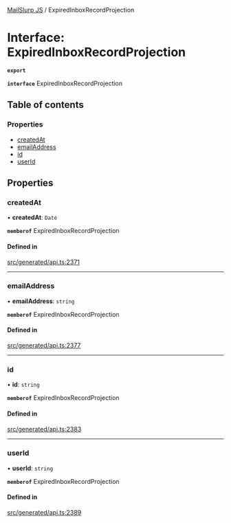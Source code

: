 [MailSlurp JS](../README.md) / ExpiredInboxRecordProjection

# Interface: ExpiredInboxRecordProjection

**`export`**

**`interface`** ExpiredInboxRecordProjection

## Table of contents

### Properties

- [createdAt](ExpiredInboxRecordProjection.md#createdat)
- [emailAddress](ExpiredInboxRecordProjection.md#emailaddress)
- [id](ExpiredInboxRecordProjection.md#id)
- [userId](ExpiredInboxRecordProjection.md#userid)

## Properties

### createdAt

• **createdAt**: `Date`

**`memberof`** ExpiredInboxRecordProjection

#### Defined in

[src/generated/api.ts:2371](https://github.com/mailslurp/mailslurp-client/blob/004c609/src/generated/api.ts#L2371)

___

### emailAddress

• **emailAddress**: `string`

**`memberof`** ExpiredInboxRecordProjection

#### Defined in

[src/generated/api.ts:2377](https://github.com/mailslurp/mailslurp-client/blob/004c609/src/generated/api.ts#L2377)

___

### id

• **id**: `string`

**`memberof`** ExpiredInboxRecordProjection

#### Defined in

[src/generated/api.ts:2383](https://github.com/mailslurp/mailslurp-client/blob/004c609/src/generated/api.ts#L2383)

___

### userId

• **userId**: `string`

**`memberof`** ExpiredInboxRecordProjection

#### Defined in

[src/generated/api.ts:2389](https://github.com/mailslurp/mailslurp-client/blob/004c609/src/generated/api.ts#L2389)
